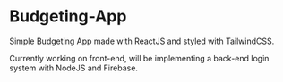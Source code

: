 # Budgeting-App
Simple Budgeting App made with ReactJS and styled with TailwindCSS.

Currently working on front-end, will be implementing a back-end login system with NodeJS and Firebase.
